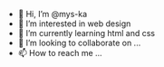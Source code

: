 - 👋 Hi, I’m @mys-ka
- 👀 I’m interested in web design
- 🌱 I’m currently learning html and css
- 💞️ I’m looking to collaborate on ...
- 📫 How to reach me ...

<!---
mys-ka/mys-ka is a ✨ special ✨ repository because its `README.md` (this file) appears on your GitHub profile.
You can click the Preview link to take a look at your changes.
--->
